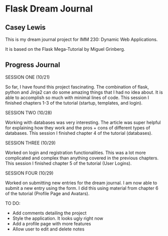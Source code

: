 # Flask Dream Journal
## Casey Lewis

This is my dream journal project for IMM 230: Dynamic Web Applications.

It is based on the Flask Mega-Tutorial by Miguel Grinberg.

## Progress Journal

SESSION ONE (10/21)

So far, I have found this project fascinating. The combination of flask, python and Jinja2 can do some
amazing things that I had no idea about. It is able to accomplish so much with minimal lines of code.
This session I finished chapters 1-3 of the tutorial (startup, templates, and login).

SESSION TWO (10/28)

Working with databases was very interesting. The article was super helpful for explaining how they work
and the pros + cons of different types of databases. This session I finished chapter 4 of the tutorial (databases).

SESSION THREE (10/29)

Worked on login and registration functionalities. This was a lot more complicated and complex than anything
covered in the previous chapters. This session I finished chapter 5 of the tutorial (User Logins).

SESSION FOUR (10/29)

Worked on submitting new entries for the dream journal. I am now able to submit a new entry using the form.
I did this using material from chapter 6 of the tutorial (Profile Page and Avatars).

TO DO:

- Add comments detailing the project
- Style the application. It looks ugly right now
- Add a profile page with more features
- Allow user to edit and delete notes